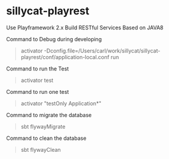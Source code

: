 # sillycat-playrest
Use Playframework 2.x Build RESTful Services Based on JAVA8

Command to Debug during developing
>activator -Dconfig.file=/Users/carl/work/sillycat/sillycat-playrest/conf/application-local.conf run


Command to run the Test
>activator test

Command to run one test
>activator "testOnly Application*"

Command to migrate the database
>sbt flywayMigrate

Command to clean the database
>sbt flywayClean
